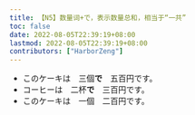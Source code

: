 ```yaml
---
title: 【N5】数量词+で，表示数量总和，相当于“一共”
toc: false
date: 2022-08-05T22:39:19+08:00
lastmod: 2022-08-05T22:39:19+08:00
contributors: ["HarborZeng"]
---
```


- このケーキは　三個**で**　五百円です。
- コーヒーは　二杯**で**　三百円です。
- このケーキは　一個　二百円です。

